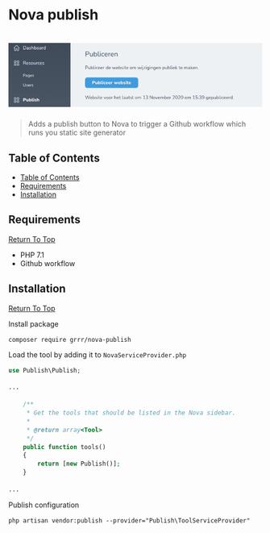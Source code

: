 # Nova publish

<!-- Header & Preview Image -->
<h1 align="center">
  <img src=".github/readme-hero.png">
</h1>

<!-- Shields -->

<!-- Description -->

> Adds a publish button to Nova to trigger a Github workflow which runs you static site generator

## Table of Contents

-   [Table of Contents](#table-of-contents)
-   [Requirements](#requirements)
-   [Installation](#installation)

## Requirements

[Return To Top](#nova-publish)

-   PHP 7.1
-   Github workflow

## Installation

[Return To Top](#nova-publish)

Install package

```shell script
composer require grrr/nova-publish
```

Load the tool by adding it to `NovaServiceProvider.php`

```php
use Publish\Publish;

...

    /**
     * Get the tools that should be listed in the Nova sidebar.
     *
     * @return array<Tool>
     */
    public function tools()
    {
        return [new Publish()];
    }

...
```

Publish configuration

```shell
php artisan vendor:publish --provider="Publish\ToolServiceProvider"
```
